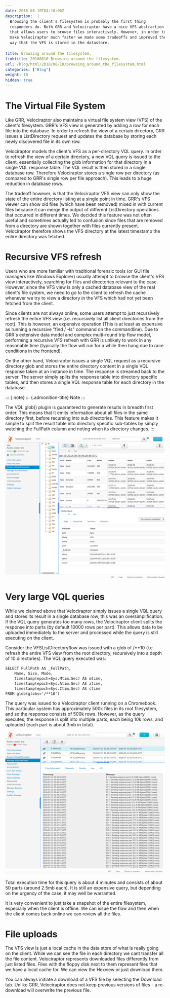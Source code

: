 ```yaml
---
date: 2018-08-10T04:10:06Z
description:  |
  Browsing the client's filesystem is probably the first thing
  responders do. Both GRR and Velociraptor have a nice VFS abstraction
  that allows users to browse files interactively. However, in order to
  make Velociraptor much faster we made some tradeoffs and improved the
  way that the VFS is stored in the datastore.

title: Browsing around the filesystem.
linktitle: 20180810 Browsing around the filesystem.
url: /blog/html/2018/08/10/browsing_around_the_filesystem.html
categories: ["Blog"]
weight: 10
hidden: true
---
```


The Virtual File System
=======================

Like GRR, Velociraptor also maintains a virtual file system view (VFS)
of the client\'s filesystem. GRR\'s VFS view is generated by adding a
row for each file into the database. In order to refresh the view of a
certain directory, GRR issues a ListDirectory request and updates the
database by storing each newly discovered file in its own row.

Velociraptor models the client\'s VFS as a per-directory VQL query. In
order to refresh the view of a certain directory, a new VQL query is
issued to the client, essentially collecting the glob information for
that directory in a single VQL response table. The VQL result is then
stored in a single database row. Therefore Velociraptor stores a single
row per directory (as compared to GRR\'s single row per file approach).
This leads to a huge reduction in database rows.

The tradeoff however, is that the Velociraptor VFS view can only show
the state of the entire directory listing at a single point in time.
GRR\'s VFS viewer can show old files (which have been removed) mixed in
with current files because it can merge the output of different
ListDirectory operations that occurred in different times. We decided
this feature was not often useful and sometimes actually led to
confusion since files that are removed from a directory are shown
together with files currently present. Velociraptor therefore shows the
VFS directory at the latest timestamp the entire directory was fetched.

Recursive VFS refresh
=====================

Users who are more familiar with traditional forensic tools (or GUI file
managers like Windows Explorer) usually attempt to browse the client\'s
VFS view interactively, searching for files and directories relevant to
the case. However, since the VFS view is only a cached database view of
the real client\'s file system, we need to go to the client to refresh
the cache whenever we try to view a directory in the VFS which had not
yet been fetched from the client.

Since clients are not always online, some users attempt to just
recursively refresh the entire VFS view (i.e. recursively list all
client directories from the root). This is however, an expensive
operation (This is at least as expensive as running a recursive \"find /
-ls\" command on the commandline). Due to GRR\'s extensive data model
and complex multi-round trip flow model, performing a recursive VFS
refresh with GRR is unlikely to work in any reasonable time (typically
the flow will run for a while then hang due to race conditions in the
frontend).

On the other hand, Velociraptor issues a single VQL request as a
recursive directory glob and stores the entire directory content in a
single VQL response taken at an instance in time. The response is
streamed back to the server. The server simply splits the response table
into directory specific tables, and then stores a single VQL response
table for each directory in the database.

::: {.note}
::: {.admonition-title}
Note
:::

The VQL glob() plugin is guaranteed to generate results in breadth first
order. This means that it emits information about all files in the same
directory first, before recursing into sub directories. This feature
makes it simple to split the result table into directory specific
sub-tables by simply watching the FullPath column and noting when its
directory changes.
:::

![image](image9.png)

Very large VQL queries
======================

While we claimed above that Velociraptor simply issues a single VQL
query and stores its result in a single database row, this was an
oversimplification. If the VQL query generates too many rows, the
Velociraptor client splits the response into parts (by default 10000
rows per part). This allows data to be uploaded immediately to the
server and processed while the query is still executing on the client.

Consider the VFSListDirectoryflow was issued with a glob of /\*\*10
(i.e. refresh the entire VFS view from the root directory, recursively
into a depth of 10 directories). The VQL query executed was:

``` {.sourceCode .sql}
SELECT FullPath AS _FullPath,
    Name, Size, Mode,
    timestamp(epoch=Sys.Mtim.Sec) AS mtime,
    timestamp(epoch=Sys.Atim.Sec) AS atime,
    timestamp(epoch=Sys.Ctim.Sec) AS ctime
FROM glob(globs='/**10')
```

The query was issued to a Velociraptor client running on a Chromebook.
This particular system has approximately 500k files in its root
filesystem, and so the response consists of 500k rows. However, as the
query executes, the response is split into multiple parts, each being
10k rows, and uploaded (each part is about 3mb in total).

![image](image3.png)

Total execution time for this query is about 4 minutes and consists of
about 50 parts (around 2.5mb each). It is still an expensive query, but
depending on the urgency of the case, it may well be warranted.

It is very convenient to just take a snapshot of the entire filesystem,
especially when the client is offline. We can issue the flow and then
when the client comes back online we can review all the files.

File uploads
============

The VFS view is just a local cache in the data store of what is really
going on the client. While we can see the file in each directory we cant
transfer all the file content. Velociraptor represents downloaded files
differently from just listed files. Files with the floppy disk next to
them represent files that we have a local cache for. We can view the
Hexview or just download them.

You can always initiate a download of a VFS file by selecting the
Download tab. Unlike GRR, Velociraptor does not keep previous versions
of files - a re-download will overwrite the previous file.
